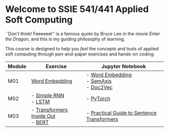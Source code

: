 # Welcome to SSIE 541/441 Applied Soft Computing

``Don't think! Feeeeeel'' is a famous quote by Bruce Lee in the movie *Enter the Dragon*, and this is my guiding philosophy of learning.

This course is designed to help you *feel* the concepts and tools of applied soft computing through pen-and-paper exercises and hands-on coding.

| Module | Exercise | Jupyter Notebook |
|--------|------------------------|------------------|
| M01    | [Word Embedding](./m01-word-embedding/pen-and-paper/pen-and-paper.pdf) | - [Word Embedding](https://github.com/skojaku/applied-soft-comp/blob/master/notebooks/word-embedding.ipynb)<br>- [SemAxis](https://github.com/skojaku/applied-soft-comp/blob/master/notebooks/semaxis.ipynb)<br>- [Doc2Vec](https://github.com/skojaku/applied-soft-comp/blob/master/notebooks/doc2vec.ipynb) |
| M02    | - [Simple RNN](./m02-recurrent-neural-network/rnn-mapping-challenge) <br> - [LSTM](./m02-recurrent-neural-network/memory-challenge) | - [PyTorch](https://github.com/skojaku/applied-soft-comp/blob/master/notebooks/pytorch.ipynb) |
| M03    | - [Transformers Inside Out](https://marimo.io/p/@sadamori-kojaku/transformers-inside-out?show-code=false) <br> - [BERT](https://static.marimo.app/static/bert-ux7g) | - [Practical Guide to Sentence Transformers](https://github.com/skojaku/Practical-Guide-to-Sentence-Transformers) |

```{tableofcontents}
```
